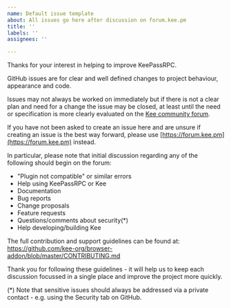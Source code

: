 ```yaml
---
name: Default issue template
about: All issues go here after discussion on forum.kee.pm
title: ''
labels: ''
assignees: ''

---
```


Thanks for your interest in helping to improve KeePassRPC.

GitHub issues are for clear and well defined changes to project behaviour, appearance and code.

Issues may not always be worked on immediately but if there is not a clear plan and need for a change the issue may be closed, at least until the need or specification is more clearly evaluated on the [Kee community forum](https://forum.kee.pm).

If you have not been asked to create an issue here and are unsure if creating an issue is the best way forward, please use [https://forum.kee.pm](https://forum.kee.pm) instead.

In particular, please note that initial discussion regarding any of the following should begin on the forum:
* "Plugin not compatible" or similar errors
* Help using KeePassRPC or Kee
* Documentation
* Bug reports
* Change proposals
* Feature requests
* Questions/comments about security(*)
* Help developing/building Kee

The full contribution and support guidelines can be found at: https://github.com/kee-org/browser-addon/blob/master/CONTRIBUTING.md

Thank you for following these guidelines - it will help us to keep each discussion focussed in a single place and improve the project more quickly.

(*) Note that sensitive issues should always be addressed via a private contact - e.g. using the Security tab on GitHub.
